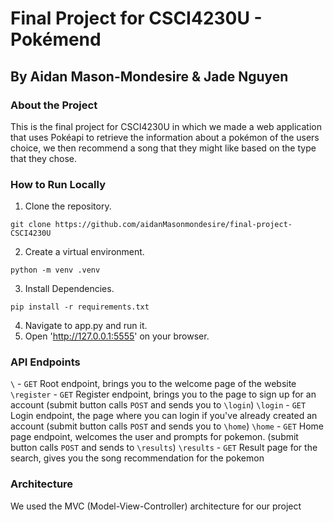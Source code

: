 # Final Project for CSCI4230U - Pokémend
## By Aidan Mason-Mondesire & Jade Nguyen

### About the Project
This is the final project for CSCI4230U in which we made a web application that uses Pokéapi to retrieve the information about a pokémon of the users choice,
we then recommend a song that they might like based on the type that they chose.
### How to Run Locally
1. Clone the repository.
```
git clone https://github.com/aidanMasonmondesire/final-project-CSCI4230U
```
2. Create a virtual environment.
```
python -m venv .venv
```
3. Install Dependencies.
```
pip install -r requirements.txt
```
4. Navigate to app.py and run it.
5. Open 'http://127.0.0.1:5555' on your browser.
### API Endpoints
`\` - `GET` Root endpoint, brings you to the welcome page of the website
`\register` - `GET` Register endpoint, brings you to the page to sign up for an account (submit button calls `POST` and sends you to `\login`)
`\login` - `GET` Login endpoint, the page where you can login if you've already created an account (submit button calls `POST` and sends you to `\home`)
`\home` - `GET` Home page endpoint, welcomes the user and prompts for pokemon. (submit button calls `POST` and sends to `\results`)
`\results` - `GET` Result page for the search, gives you the song recommendation for the pokemon

### Architecture
We used the MVC (Model-View-Controller) architecture for our project

